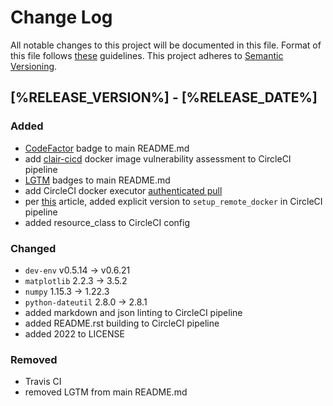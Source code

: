 # Change Log

All notable changes to this project will be documented in this file.
Format of this file follows [these](http://keepachangelog.com/) guidelines.
This project adheres to [Semantic Versioning](http://semver.org/).

## [%RELEASE_VERSION%] - [%RELEASE_DATE%]

### Added

- [CodeFactor](https://www.codefactor.io) badge to main README.md
- add [clair-cicd](https://github.com/simonsdave/clair-cicd) docker image vulnerability
  assessment to CircleCI pipeline
- [LGTM](https://lgtm.com/) badges to main README.md
- add CircleCI docker executor [authenticated pull](https://circleci.com/docs/2.0/private-images/)
- per [this](https://discuss.circleci.com/t/old-linux-machine-image-remote-docker-deprecation/37572) article, added
  explicit version to ```setup_remote_docker``` in CircleCI pipeline
- added resource_class to CircleCI config

### Changed

- ```dev-env``` v0.5.14 -> v0.6.21
- ```matplotlib``` 2.2.3 -> 3.5.2
- ```numpy``` 1.15.3 -> 1.22.3
- ```python-dateutil``` 2.8.0 -> 2.8.1
- added markdown and json linting to CircleCI pipeline
- added README.rst building to CircleCI pipeline
- added 2022 to LICENSE

### Removed

- Travis CI
- removed LGTM from main README.md
